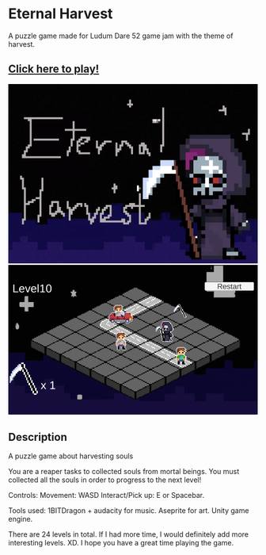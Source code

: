# Eternal Harvest
A puzzle game made for Ludum Dare 52 game jam with the theme of harvest.

## [Click here to play!](https://mr-papaya.itch.io/eternal-harvest)
![img](https://github.com/kevban/eternal-harvest/blob/main/Screenshots/Sprite-0005.png)
![img](https://github.com/kevban/eternal-harvest/blob/main/Screenshots/scrreenshot.png)

## Description
A puzzle game about harvesting souls

You are a reaper tasks to collected souls from mortal beings. 
You must collected all the souls in order to progress to the next level!

Controls:
Movement: WASD
Interact/Pick up: E or Spacebar.

Tools used: 1BITDragon + audacity for music. Aseprite for art. Unity game engine.

There are 24 levels in total. If I had more time, I would definitely add more interesting levels. XD. 
I hope you have a great time playing the game.
